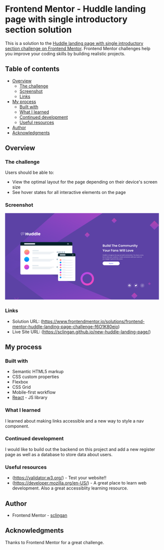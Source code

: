 # Frontend Mentor - Huddle landing page with single introductory section solution

This is a solution to the [Huddle landing page with single introductory section challenge on Frontend Mentor](https://www.frontendmentor.io/challenges/huddle-landing-page-with-a-single-introductory-section-B_2Wvxgi0). Frontend Mentor challenges help you improve your coding skills by building realistic projects. 

## Table of contents

- [Overview](#overview)
  - [The challenge](#the-challenge)
  - [Screenshot](#screenshot)
  - [Links](#links)
- [My process](#my-process)
  - [Built with](#built-with)
  - [What I learned](#what-i-learned)
  - [Continued development](#continued-development)
  - [Useful resources](#useful-resources)
- [Author](#author)
- [Acknowledgments](#acknowledgments)


## Overview

### The challenge

Users should be able to:

- View the optimal layout for the page depending on their device's screen size
- See hover states for all interactive elements on the page

### Screenshot

![](./public/images/screenshot.png)


### Links

- Solution URL: (https://www.frontendmentor.io/solutions/frontend-mentor-huddle-landing-page-challenge-f6O1K80ejo)
- Live Site URL: (https://sclingan.github.io/new-huddle-landing-page/)

## My process

### Built with

- Semantic HTML5 markup
- CSS custom properties
- Flexbox
- CSS Grid
- Mobile-first workflow
- [React](https://reactjs.org/) - JS library


### What I learned

I learned about making links accessible and a new way to style a nav component.


### Continued development

I would like to build out the backend on this project and add a new register page as well
as a database to store data about users.

### Useful resources

- (https://validator.w3.org/) - Test your website!!
- (https://developer.mozilla.org/en-US/) - A great place to learn web development. Also a great
accessiblity learning resource.


## Author

- Frontend Mentor - [sclingan](https://www.frontendmentor.io/profile/sclingan)


## Acknowledgments

Thanks to Frontend Mentor for a great challenge.
